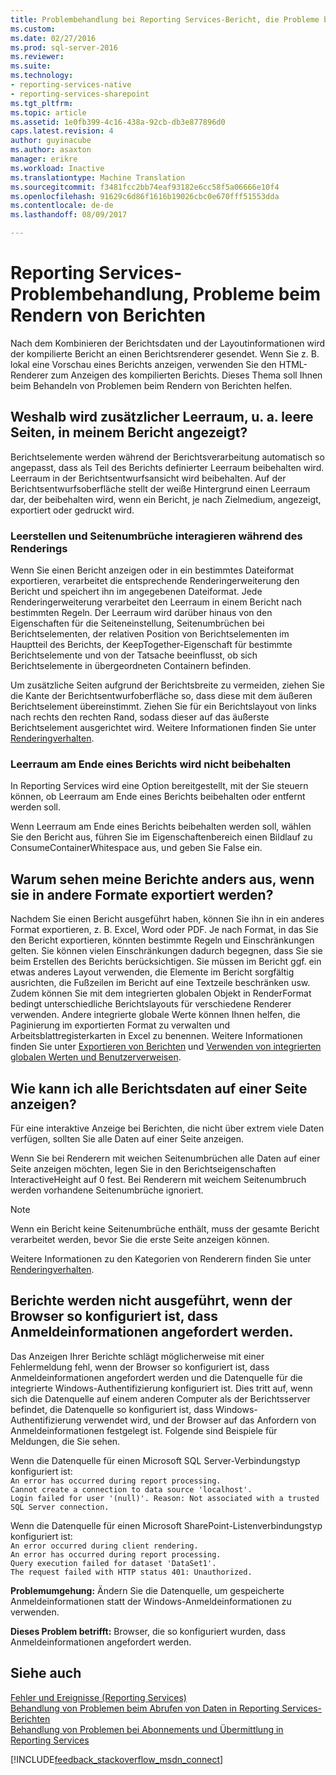 ```yaml
---
title: Problembehandlung bei Reporting Services-Bericht, die Probleme beim Rendern | Microsoft Docs
ms.custom: 
ms.date: 02/27/2016
ms.prod: sql-server-2016
ms.reviewer: 
ms.suite: 
ms.technology:
- reporting-services-native
- reporting-services-sharepoint
ms.tgt_pltfrm: 
ms.topic: article
ms.assetid: 1e0fb399-4c16-438a-92cb-db3e877896d0
caps.latest.revision: 4
author: guyinacube
ms.author: asaxton
manager: erikre
ms.workload: Inactive
ms.translationtype: Machine Translation
ms.sourcegitcommit: f3481fcc2bb74eaf93182e6cc58f5a06666e10f4
ms.openlocfilehash: 91629c6d86f1616b19026cbc0e670fff51553dda
ms.contentlocale: de-de
ms.lasthandoff: 08/09/2017

---
```

# <a name="troubleshoot-reporting-services-report-rendering-issues"></a>Reporting Services-Problembehandlung, Probleme beim Rendern von Berichten
Nach dem Kombinieren der Berichtsdaten und der Layoutinformationen wird der kompilierte Bericht an einen Berichtsrenderer gesendet. Wenn Sie z. B. lokal eine Vorschau eines Berichts anzeigen, verwenden Sie den HTML-Renderer zum Anzeigen des kompilierten Berichts. Dieses Thema soll Ihnen beim Behandeln von Problemen beim Rendern von Berichten helfen.   
  
## <a name="why-do-i-have-extra-white-space-including-blank-pages-in-my-report"></a>Weshalb wird zusätzlicher Leerraum, u. a. leere Seiten, in meinem Bericht angezeigt?  
Berichtselemente werden während der Berichtsverarbeitung automatisch so angepasst, dass als Teil des Berichts definierter Leerraum beibehalten wird. Leerraum in der Berichtsentwurfsansicht wird beibehalten. Auf der Berichtsentwurfsoberfläche stellt der weiße Hintergrund einen Leerraum dar, der beibehalten wird, wenn ein Bericht, je nach Zielmedium, angezeigt, exportiert oder gedruckt wird.  
  
### <a name="white-space-and-page-breaks-interact-during-rendering"></a>Leerstellen und Seitenumbrüche interagieren während des Renderings  
Wenn Sie einen Bericht anzeigen oder in ein bestimmtes Dateiformat exportieren, verarbeitet die entsprechende Renderingerweiterung den Bericht und speichert ihn im angegebenen Dateiformat. Jede Renderingerweiterung verarbeitet den Leerraum in einem Bericht nach bestimmten Regeln. Der Leerraum wird darüber hinaus von den Eigenschaften für die Seiteneinstellung, Seitenumbrüchen bei Berichtselementen, der relativen Position von Berichtselementen im Hauptteil des Berichts, der KeepTogether-Eigenschaft für bestimmte Berichtselemente und von der Tatsache beeinflusst, ob sich Berichtselemente in übergeordneten Containern befinden.   
  
Um zusätzliche Seiten aufgrund der Berichtsbreite zu vermeiden, ziehen Sie die Kante der Berichtsentwurfoberfläche so, dass diese mit dem äußeren Berichtselement übereinstimmt. Ziehen Sie für ein Berichtslayout von links nach rechts den rechten Rand, sodass dieser auf das äußerste Berichtselement ausgerichtet wird. Weitere Informationen finden Sie unter [Renderingverhalten](../../reporting-services/report-design/rendering-behaviors-report-builder-and-ssrs.md).  
  
### <a name="white-space-is-not-preserved-at-the-end-of-a-report"></a>Leerraum am Ende eines Berichts wird nicht beibehalten  
In Reporting Services wird eine Option bereitgestellt, mit der Sie steuern können, ob Leerraum am Ende eines Berichts beibehalten oder entfernt werden soll.   
  
Wenn Leerraum am Ende eines Berichts beibehalten werden soll, wählen Sie den Bericht aus, führen Sie im Eigenschaftenbereich einen Bildlauf zu ConsumeContainerWhitespace aus, und geben Sie False ein.   
  
## <a name="why-do-my-reports-look-different-when-exported-to-different-formats"></a>Warum sehen meine Berichte anders aus, wenn sie in andere Formate exportiert werden?  
Nachdem Sie einen Bericht ausgeführt haben, können Sie ihn in ein anderes Format exportieren, z. B.  Excel, Word oder PDF. Je nach Format, in das Sie den Bericht exportieren, könnten bestimmte Regeln und Einschränkungen gelten. Sie können vielen Einschränkungen dadurch begegnen, dass Sie sie beim Erstellen des Berichts berücksichtigen. Sie müssen im Bericht ggf. ein etwas anderes Layout verwenden, die Elemente im Bericht sorgfältig ausrichten, die Fußzeilen im Bericht auf eine Textzeile beschränken usw. Zudem können Sie mit dem integrierten globalen Objekt in RenderFormat bedingt unterschiedliche Berichtslayouts für verschiedene Renderer verwenden. Andere integrierte globale Werte können Ihnen helfen, die Paginierung im exportierten Format zu verwalten und Arbeitsblattregisterkarten in Excel zu benennen. Weitere Informationen finden Sie unter [Exportieren von Berichten](../../reporting-services/report-builder/export-reports-report-builder-and-ssrs.md) und [Verwenden von integrierten globalen Werten und Benutzerverweisen](../../reporting-services/report-design/built-in-collections-built-in-globals-and-users-references-report-builder.md).  
  
## <a name="how-can-i-view-all-my-report-data-on-one-page"></a>Wie kann ich alle Berichtsdaten auf einer Seite anzeigen?  
Für eine interaktive Anzeige bei Berichten, die nicht über extrem viele Daten verfügen, sollten Sie alle Daten auf einer Seite anzeigen.   
  
Wenn Sie bei Renderern mit weichen Seitenumbrüchen alle Daten auf einer Seite anzeigen möchten, legen Sie in den Berichtseigenschaften InteractiveHeight auf 0 fest. Bei Renderern mit weichem Seitenumbruch werden vorhandene Seitenumbrüche ignoriert.   
  
> [!NOTE]  
> Wenn ein Bericht keine Seitenumbrüche enthält, muss der gesamte Bericht verarbeitet werden, bevor Sie die erste Seite anzeigen können.   
  
Weitere Informationen zu den Kategorien von Renderern finden Sie unter [Renderingverhalten](../../reporting-services/report-design/rendering-behaviors-report-builder-and-ssrs.md).  
  
## <a name="reports-do-not-run-when-your-browser-is-configured-to-prompt-for-credentials"></a>Berichte werden nicht ausgeführt, wenn der Browser so konfiguriert ist, dass Anmeldeinformationen angefordert werden.  
Das Anzeigen Ihrer Berichte schlägt möglicherweise mit einer Fehlermeldung fehl, wenn der Browser so konfiguriert ist, dass Anmeldeinformationen angefordert werden und die Datenquelle für die integrierte Windows-Authentifizierung konfiguriert ist. Dies tritt auf, wenn sich die Datenquelle auf einem anderen Computer als der Berichtsserver befindet, die Datenquelle so konfiguriert ist, dass Windows-Authentifizierung verwendet wird, und der Browser auf das Anfordern von Anmeldeinformationen festgelegt ist. Folgende sind Beispiele für Meldungen, die Sie sehen.  
  
Wenn die Datenquelle für einen Microsoft SQL Server-Verbindungstyp konfiguriert ist:  
`An error has occurred during report processing.`  
`Cannot create a connection to data source 'localhost'.`  
`Login failed for user '(null)'. Reason: Not associated with a trusted SQL Server connection.`  
  
Wenn die Datenquelle für einen Microsoft SharePoint-Listenverbindungstyp konfiguriert ist:  
`An error occurred during client rendering.`   
`An error has occurred during report processing.`   
`Query execution failed for dataset 'DataSet1'.`   
`The request failed with HTTP status 401: Unauthorized.`  
  
**Problemumgehung:** Ändern Sie die Datenquelle, um gespeicherte Anmeldeinformationen statt der Windows-Anmeldeinformationen zu verwenden.  
  
**Dieses Problem betrifft:** Browser, die so konfiguriert wurden, dass Anmeldeinformationen angefordert werden.  
  
## <a name="see-also"></a>Siehe auch  
[Fehler und Ereignisse (Reporting Services)](../../reporting-services/troubleshooting/errors-and-events-reference-reporting-services.md)  
[Behandlung von Problemen beim Abrufen von Daten in Reporting Services-Berichten](../../reporting-services/troubleshooting/troubleshoot-data-retrieval-issues-with-reporting-services-reports.md)  
[Behandlung von Problemen bei Abonnements und Übermittlung in Reporting Services](../../reporting-services/troubleshooting/troubleshoot-reporting-services-subscriptions-and-delivery.md)  
  
  
  
  

[!INCLUDE[feedback_stackoverflow_msdn_connect](../../includes/feedback-stackoverflow-msdn-connect.md)]


